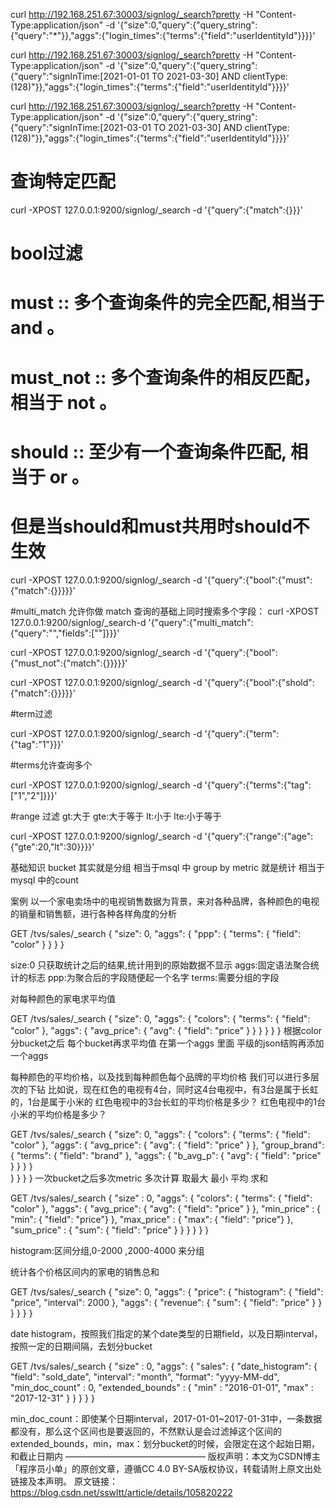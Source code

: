 

curl http://192.168.251.67:30003/signlog/_search?pretty -H "Content-Type:application/json" -d '{"size":0,"query":{"query_string":{"query":"*"}},"aggs":{"login_times":{"terms":{"field":"userIdentityId"}}}}'


curl http://192.168.251.67:30003/signlog/_search?pretty -H "Content-Type:application/json" -d '{"size":0,"query":{"query_string":{"query":"signInTime:[2021-01-01 TO 2021-03-30] AND clientType:(128)"}},"aggs":{"login_times":{"terms":{"field":"userIdentityId"}}}}'



curl http://192.168.251.67:30003/signlog/_search?pretty -H "Content-Type:application/json" -d '{"size":0,"query":{"query_string":{"query":"signInTime:[2021-03-01 TO 2021-03-30] AND clientType:(128)"}},"aggs":{"login_times":{"terms":{"field":"userIdentityId"}}}}'



# 查询特定匹配
 
curl -XPOST 127.0.0.1:9200/signlog/_search -d '{"query":{"match":{}}}'
 
# bool过滤 
# must :: 多个查询条件的完全匹配,相当于 and 。
# must_not :: 多个查询条件的相反匹配，相当于 not 。
# should :: 至少有一个查询条件匹配, 相当于 or 。
# 但是当should和must共用时should不生效
 
curl -XPOST 127.0.0.1:9200/signlog/_search -d '{"query":{"bool":{"must":{"match":{}}}}}'
 
#multi_match 允许你做 match 查询的基础上同时搜索多个字段：
curl -XPOST 127.0.0.1:9200/signlog/_search-d '{"query":{"multi_match":{"query":"","fields":[""]}}}'
 
curl -XPOST 127.0.0.1:9200/signlog/_search -d '{"query":{"bool":{"must_not":{"match":{}}}}}'
 
curl -XPOST 127.0.0.1:9200/signlog/_search -d '{"query":{"bool":{"shold":{"match":{}}}}}'
 
#term过滤
 
curl -XPOST 127.0.0.1:9200/signlog/_search -d '{"query":{"term":{"tag":"1"}}}'
 
#terms允许查询多个
 
curl -XPOST 127.0.0.1:9200/signlog/_search -d '{"query":{"terms":{"tag":["1","2"]}}}'
 
#range 过滤 gt:大于 gte:大于等于 lt:小于 lte:小于等于
 
curl -XPOST 127.0.0.1:9200/signlog/_search -d '{"query":{"range":{"age":{"gte":20,"lt":30}}}}'



基础知识
bucket 其实就是分组 相当于msql 中 group by
metric 就是统计 相当于 mysql 中的count

案例
以一个家电卖场中的电视销售数据为背景，来对各种品牌，各种颜色的电视的销量和销售额，进行各种各样角度的分析

GET /tvs/sales/_search
{
  "size": 0,
  "aggs": {
    "ppp": {
      "terms": {
        "field": "color"
      }
    }
  }
}

size:0 只获取统计之后的结果,统计用到的原始数据不显示
aggs:固定语法聚合统计的标志
ppp:为聚合后的字段随便起一个名字
terms:需要分组的字段


对每种颜色的家电求平均值

GET /tvs/sales/_search
{
  "size": 0,
  "aggs": {
    "colors": {
      "terms": {
        "field": "color"
      },
      "aggs": {
        "avg_price": {
          "avg": {
            "field": "price"
          }
        }
      }
    }
  }
}
根据color分bucket之后 每个bucket再求平均值
在第一个aggs 里面 平级的json结购再添加一个aggs

每种颜色的平均价格，以及找到每种颜色每个品牌的平均价格
我们可以进行多层次的下钻
比如说，现在红色的电视有4台，同时这4台电视中，有3台是属于长虹的，1台是属于小米的
红色电视中的3台长虹的平均价格是多少？
红色电视中的1台小米的平均价格是多少？


GET /tvs/sales/_search
{
  "size": 0,
  "aggs": {
    "colors": {
      "terms": {
        "field": "color"
      },
      "aggs": {
        "avg_price": {
          "avg": {
            "field": "price"
          }
        },
        "group_brand":{
            "terms": {
              "field": "brand"
            },
            "aggs": {
              "b_avg_p": {
                "avg": {
                  "field": "price"
                }
              }
            }
          }    
      }
    }
  }
}
一次bucket之后多次metric 多次计算 取最大 最小 平均 求和

GET /tvs/sales/_search
{
   "size" : 0,
   "aggs": {
      "colors": {
         "terms": {
            "field": "color"
         },
         "aggs": {
            "avg_price": { "avg": { "field": "price" } },
            "min_price" : { "min": { "field": "price"} }, 
            "max_price" : { "max": { "field": "price"} },
            "sum_price" : { "sum": { "field": "price" } } 
         }
      }
   }
}

histogram:区间分组,0-2000 ,2000-4000 来分组

统计各个价格区间内的家电的销售总和

GET /tvs/sales/_search
{
 "size": 0,
 "aggs": {
   "price": {
     "histogram": {
       "field": "price",
       "interval": 2000
     },
     "aggs": {
       "revenue": {
         "sum": {
           "field": "price"
         }
       }
     }
   }
 }
}


date histogram，按照我们指定的某个date类型的日期field，以及日期interval，按照一定的日期间隔，去划分bucket

GET /tvs/sales/_search
{
   "size" : 0,
   "aggs": {
      "sales": {
         "date_histogram": {
            "field": "sold_date",
            "interval": "month", 
            "format": "yyyy-MM-dd",
            "min_doc_count" : 0, 
            "extended_bounds" : { 
                "min" : "2016-01-01",
                "max" : "2017-12-31"
            }
         }
      }
   }
}

min_doc_count：即使某个日期interval，2017-01-01~2017-01-31中，一条数据都没有，那么这个区间也是要返回的，不然默认是会过滤掉这个区间的
extended_bounds，min，max：划分bucket的时候，会限定在这个起始日期，和截止日期内
————————————————
版权声明：本文为CSDN博主「程序员小单」的原创文章，遵循CC 4.0 BY-SA版权协议，转载请附上原文出处链接及本声明。
原文链接：https://blog.csdn.net/sswltt/article/details/105820222